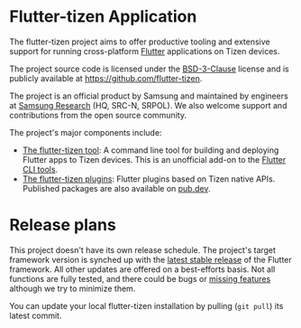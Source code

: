 # Flutter-tizen Application

The flutter-tizen project aims to offer productive tooling and extensive support for running cross-platform [Flutter](https://flutter.dev) applications on Tizen devices.

The project source code is licensed under the [BSD-3-Clause](https://opensource.org/licenses/BSD-3-Clause) license and is publicly available at https://github.com/flutter-tizen.

The project is an official product by Samsung and maintained by engineers at [Samsung Research](https://research.samsung.com) (HQ, SRC-N, SRPOL). We also welcome support and contributions from the open source community.

The project's major components include:

- [The flutter-tizen tool](./guides/flutter-tizen/flutter-tizen.md): A command line tool for building and deploying Flutter apps to Tizen devices. This is an unofficial add-on to the [Flutter CLI tools](https://github.com/flutter/flutter/tree/master/packages/flutter_tools).
- [The flutter-tizen plugins](./guides/plugins/plugins.md): Flutter plugins based on Tizen native APIs. Published packages are also available on [pub.dev](https://pub.dev).

# Release plans

This project doesn't have its own release schedule. The project's target framework version is synched up with the [latest stable release](https://docs.flutter.dev/development/tools/sdk/releases) of the Flutter framework. All other updates are offered on a best-efforts basis. Not all functions are fully tested, and there could be bugs or [missing features](https://github.com/flutter-tizen/flutter-tizen/wiki/Limitations) although we try to minimize them.

You can update your local flutter-tizen installation by pulling (`git pull`) its latest commit.